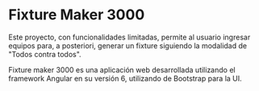 # Fixture Maker 3000

Este proyecto, con funcionalidades limitadas, permite al usuario ingresar equipos para, a posteriori, generar un fixture siguiendo la modalidad de "Todos contra todos".

Fixture maker 3000 es una aplicación web desarrollada utilizando el framework Angular en su versión 6, utilizando de Bootstrap para la UI. 
